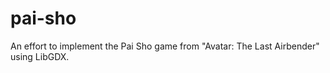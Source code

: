 pai-sho
=======

An effort to implement the Pai Sho game from "Avatar: The Last Airbender" using LibGDX.
